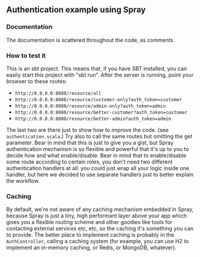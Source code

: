 
## Authentication example using Spray

### Documentation
The documentation is scattered throughout the code, as comments.

### How to test it
This is an sbt project. This means that, if you have SBT installed, you
can easily start this project with "sbt run".
After the server is running, point your browser to these routes:

* ```http://0.0.0.0:8080/resource/all```
* ```http://0.0.0.0:8080/resource/customer-only?auth_token=customer```
* ```http://0.0.0.0:8080/resource/admin-only?auth_token=admin```
* ```http://0.0.0.0:8080/resource/better-customer?auth_token=customer```
* ```http://0.0.0.0:8080/resource/better-admin?auth_token=admin```

The last two are there just to show how to improve the code. (see ```authentication.scala```.)
Try also to call the same routes but omitting the get parameter.
Bear in mind that this is just to give you a gist, but Spray authentication
mechanism is so flexible and powerful that it's up to you to decide how and
what enable/disable. Bear in mind that to enable/disable some route according
to certain roles, you don't need two different authentication handlers at all:
you could just wrap all your logic inside one handler, but here we decided to
use separate handlers just to better explain the workflow.

### Caching
By default, we're not aware of any caching mechanism embedded in Spray, because
Spray is just a tiny, high performant layer above your app which gives you
a flexible routing scheme and other goodies like tools for contacting external
services etc, etc, so the caching it's something you can to provide. The better
place to implement caching is probably in the ```AuthController```, calling
a caching system (for example, you can use H2 to implement an in-memory
caching, or Redis, or MongoDB, whatever).
